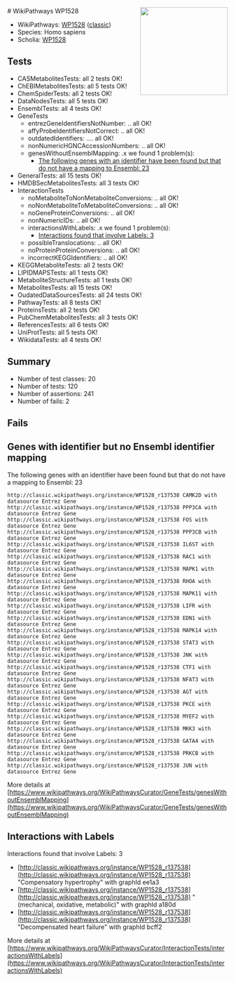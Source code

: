 <img style="float: right; width: 200px" src="https://upload.wikimedia.org/wikipedia/commons/thumb/8/83/Wplogo_with_text_500.png/640px-Wplogo_with_text_500.png" />
# WikiPathways WP1528

* WikiPathways: [WP1528](https://wikipathways.org/pathways/WP1528) ([classic](https://classic.wikipathways.org/instance/WP1528))
* Species: Homo sapiens
* Scholia: [WP1528](https://scholia.toolforge.org/wikipathways/WP1528)
## Tests
* CASMetabolitesTests: all 2 tests OK!
* ChEBIMetabolitesTests: all 5 tests OK!
* ChemSpiderTests: all 2 tests OK!
* DataNodesTests: all 5 tests OK!
* EnsemblTests: all 4 tests OK!
* GeneTests
    * entrezGeneIdentifiersNotNumber: .. all OK!
    * affyProbeIdentifiersNotCorrect: .. all OK!
    * outdatedIdentifiers: .... all OK!
    * nonNumericHGNCAccessionNumbers: .. all OK!
    * genesWithoutEnsemblMapping: .x we found 1 problem(s):
        * [The following genes with an identifier have been found but that do not have a mapping to Ensembl: 23](#c4e5432f)
* GeneralTests: all 15 tests OK!
* HMDBSecMetabolitesTests: all 3 tests OK!
* InteractionTests
    * noMetaboliteToNonMetaboliteConversions: .. all OK!
    * noNonMetaboliteToMetaboliteConversions: .. all OK!
    * noGeneProteinConversions: .. all OK!
    * nonNumericIDs: .. all OK!
    * interactionsWithLabels: .x we found 1 problem(s):
        * [Interactions found that involve Labels: 3](#630d267a)
    * possibleTranslocations: .. all OK!
    * noProteinProteinConversions: .. all OK!
    * incorrectKEGGIdentifiers: .. all OK!
* KEGGMetaboliteTests: all 2 tests OK!
* LIPIDMAPSTests: all 1 tests OK!
* MetaboliteStructureTests: all 1 tests OK!
* MetabolitesTests: all 15 tests OK!
* OudatedDataSourcesTests: all 24 tests OK!
* PathwayTests: all 8 tests OK!
* ProteinsTests: all 2 tests OK!
* PubChemMetabolitesTests: all 3 tests OK!
* ReferencesTests: all 6 tests OK!
* UniProtTests: all 5 tests OK!
* WikidataTests: all 4 tests OK!


## Summary

* Number of test classes: 20
* Number of tests: 120
* Number of assertions: 241
* Number of fails: 2

## Fails

<a name="c4e5432f" />

## Genes with identifier but no Ensembl identifier mapping

The following genes with an identifier have been found but that do not have a mapping to Ensembl: 23
```
http://classic.wikipathways.org/instance/WP1528_r137538 CAMK2D with datasource Entrez Gene
http://classic.wikipathways.org/instance/WP1528_r137538 PPP3CA with datasource Entrez Gene
http://classic.wikipathways.org/instance/WP1528_r137538 FOS with datasource Entrez Gene
http://classic.wikipathways.org/instance/WP1528_r137538 PPP3CB with datasource Entrez Gene
http://classic.wikipathways.org/instance/WP1528_r137538 IL6ST with datasource Entrez Gene
http://classic.wikipathways.org/instance/WP1528_r137538 RAC1 with datasource Entrez Gene
http://classic.wikipathways.org/instance/WP1528_r137538 MAPK1 with datasource Entrez Gene
http://classic.wikipathways.org/instance/WP1528_r137538 RHOA with datasource Entrez Gene
http://classic.wikipathways.org/instance/WP1528_r137538 MAPK11 with datasource Entrez Gene
http://classic.wikipathways.org/instance/WP1528_r137538 LIFR with datasource Entrez Gene
http://classic.wikipathways.org/instance/WP1528_r137538 EDN1 with datasource Entrez Gene
http://classic.wikipathways.org/instance/WP1528_r137538 MAPK14 with datasource Entrez Gene
http://classic.wikipathways.org/instance/WP1528_r137538 STAT3 with datasource Entrez Gene
http://classic.wikipathways.org/instance/WP1528_r137538 JNK with datasource Entrez Gene
http://classic.wikipathways.org/instance/WP1528_r137538 CTF1 with datasource Entrez Gene
http://classic.wikipathways.org/instance/WP1528_r137538 NFAT3 with datasource Entrez Gene
http://classic.wikipathways.org/instance/WP1528_r137538 AGT with datasource Entrez Gene
http://classic.wikipathways.org/instance/WP1528_r137538 PKCE with datasource Entrez Gene
http://classic.wikipathways.org/instance/WP1528_r137538 MYEF2 with datasource Entrez Gene
http://classic.wikipathways.org/instance/WP1528_r137538 MKK3 with datasource Entrez Gene
http://classic.wikipathways.org/instance/WP1528_r137538 GATA4 with datasource Entrez Gene
http://classic.wikipathways.org/instance/WP1528_r137538 PRKCB with datasource Entrez Gene
http://classic.wikipathways.org/instance/WP1528_r137538 JUN with datasource Entrez Gene
```

More details at [https://www.wikipathways.org/WikiPathwaysCurator/GeneTests/genesWithoutEnsemblMapping](https://www.wikipathways.org/WikiPathwaysCurator/GeneTests/genesWithoutEnsemblMapping)

<a name="630d267a" />

## Interactions with Labels

Interactions found that involve Labels: 3

* [http://classic.wikipathways.org/instance/WP1528_r137538](http://classic.wikipathways.org/instance/WP1528_r137538) "Compensatory hypertrophy" with graphId ee1a3
* [http://classic.wikipathways.org/instance/WP1528_r137538](http://classic.wikipathways.org/instance/WP1528_r137538) "(mechanical, oxidative, metabolic)" with graphId a180d
* [http://classic.wikipathways.org/instance/WP1528_r137538](http://classic.wikipathways.org/instance/WP1528_r137538) "Decompensated heart failure" with graphId bcff2


More details at [https://www.wikipathways.org/WikiPathwaysCurator/InteractionTests/interactionsWithLabels](https://www.wikipathways.org/WikiPathwaysCurator/InteractionTests/interactionsWithLabels)

